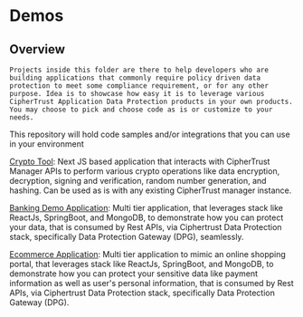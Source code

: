 # Demos

## Overview

`Projects inside this folder are there to help developers who are building applications that commonly require policy driven data protection to meet some compliance requirement, or for any other purpose. Idea is to showcase how easy it is to leverage various CipherTrust Application Data Protection products in your own products. You may choose to pick and choose code as is or customize to your needs.`

This repository will hold code samples and/or integrations that you can use in your environment

[Crypto Tool](crypto-tool-cm): Next JS based application that interacts with CipherTrust Manager APIs to perform various crypto operations like data encryption, decryption, signing and verification, random number generation, and hashing. Can be used as is with any existing CipherTrust manager instance.

[Banking Demo Application](sample-banking-app): Multi tier application, that leverages stack like ReactJs, SpringBoot, and MongoDB, to demonstrate how you can protect your data, that is consumed by Rest APIs, via Ciphertrust Data Protection stack, specifically Data Protection Gateway (DPG), seamlessly.

[Ecommerce Application](sample-ecommerce-app): Multi tier application to mimic an online shopping portal, that leverages stack like ReactJs, SpringBoot, and MongoDB, to demonstrate how you can protect your sensitive data like payment information as well as user's personal information, that is consumed by Rest APIs, via Ciphertrust Data Protection stack, specifically Data Protection Gateway (DPG). 